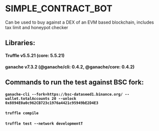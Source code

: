 # SIMPLE_CONTRACT_BOT
 Can be used to buy against a DEX of an EVM based blockchain, includes tax limit and honeypot checker

## Libraries:

#### Truffle v5.5.21 (core: 5.5.21)
#### ganache v7.3.2 (@ganache/cli: 0.4.2, @ganache/core: 0.4.2)

## Commands to run the test against BSC fork:

#### ```ganache-cli --fork=https://bsc-dataseed1.binance.org/ --wallet.totalAccounts 20 --unlock 0x8894E0a0c962CB723c1976a4421c95949bE2D4E3```

#### ```truffle compile```
#### ```truffle test --network developmentT```
